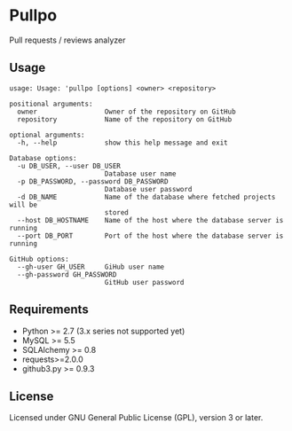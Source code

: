 Pullpo
======

Pull requests / reviews analyzer

Usage
-----
```
usage: Usage: 'pullpo [options] <owner> <repository>

positional arguments:
  owner                 Owner of the repository on GitHub
  repository            Name of the repository on GitHub

optional arguments:
  -h, --help            show this help message and exit

Database options:
  -u DB_USER, --user DB_USER
                        Database user name
  -p DB_PASSWORD, --password DB_PASSWORD
                        Database user password
  -d DB_NAME            Name of the database where fetched projects will be
                        stored
  --host DB_HOSTNAME    Name of the host where the database server is running
  --port DB_PORT        Port of the host where the database server is running

GitHub options:
  --gh-user GH_USER     GiHub user name
  --gh-password GH_PASSWORD
                        GitHub user password
```

Requirements
------------

* Python >= 2.7 (3.x series not supported yet)
* MySQL >= 5.5
* SQLAlchemy >= 0.8
* requests>=2.0.0
* github3.py >= 0.9.3

License
-------

Licensed under GNU General Public License (GPL), version 3 or later.

